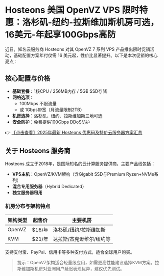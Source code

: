 # Hosteons 美国 OpenVZ VPS 限时特惠：洛杉矶-纽约-拉斯维加斯机房可选，16美元-年起享100Gbps高防

近日，知名云服务商 Hosteons 对其 OpenVZ 7 系列 VPS 产品推出限时促销活动，基础配置方案年付仅需 16 美元起，性价比显著提升。以下是本次促销的核心亮点：

## 核心配置与价格
- **基础套餐**：1核CPU / 256MB内存 / 5GB SSD存储
- **网络选项**：
  - 100Mbps 不限流量
  - 或 1Gbps带宽（月流量限制2TB）
- **机房选择**：洛杉矶、纽约、拉斯维加斯三地可选
- **安全防护**：免费提供100Gbps DDoS防护

👉 [【点击查看】2025年最新 Hosteons 优惠码及特价云服务器方案汇总](https://bit.ly/hosteons)

## 关于 Hosteons 服务商
Hosteons 成立于2018年，是国际知名的云计算服务提供商，主要产品线包括：
- **VPS主机**：OpenVZ/KVM架构（含Gigabit SSD与Premium Ryzen+NVMe系列）
- **混合专用服务器**（Hybrid Dedicated）
- **独立服务器租用**

### 机房分布与架构特点
| 架构类型   | 起售价   | 主要机房                     |
|------------|----------|------------------------------|
| OpenVZ     | $16/年   | 洛杉矶/纽约/拉斯维加斯       |
| KVM        | $21/年   | 达拉斯/杰克逊维尔/纽约等     |

支持支付宝、PayPal、信用卡等多种支付方式，适合全球用户购买。

> 提示：OpenVZ架构适合轻量级应用，如需更高性能建议选择KVM方案。拉斯维加斯机房对亚洲用户延迟表现优异，建议优先测试。